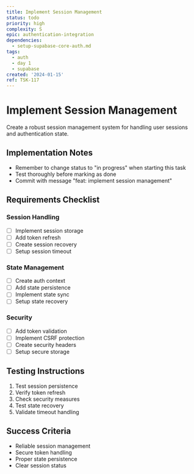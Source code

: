 ```yaml
---
title: Implement Session Management
status: todo
priority: high
complexity: S
epic: authentication-integration
dependencies:
  - setup-supabase-core-auth.md
tags:
  - auth
  - day 1
  - supabase
created: '2024-01-15'
ref: TSK-117
---
```


# Implement Session Management

Create a robust session management system for handling user sessions and authentication state.

## Implementation Notes
- Remember to change status to "in progress" when starting this task
- Test thoroughly before marking as done
- Commit with message "feat: implement session management"

## Requirements Checklist

### Session Handling
- [ ] Implement session storage
- [ ] Add token refresh
- [ ] Create session recovery
- [ ] Setup session timeout

### State Management
- [ ] Create auth context
- [ ] Add state persistence
- [ ] Implement state sync
- [ ] Setup state recovery

### Security
- [ ] Add token validation
- [ ] Implement CSRF protection
- [ ] Create security headers
- [ ] Setup secure storage

## Testing Instructions
1. Test session persistence
2. Verify token refresh
3. Check security measures
4. Test state recovery
5. Validate timeout handling

## Success Criteria
- Reliable session management
- Secure token handling
- Proper state persistence
- Clear session status 

